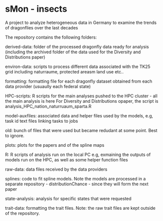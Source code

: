 # sMon - insects

A project to analyze heterogeneous data in Germany to examine the trends of dragonflies over the last decades

The repository contains the following folders:

derived-data: folder of the processed dragonfly data ready for analysis (including the archived folder of the data used for the Diversity and Distributions paper)

environ-data: scripts to process different data associated with the TK25 grid including naturraume, protected areasm land use etc..

formatting: formatting file for each dragonfly dataset obtained from each data provider (usuaully each federal state)

HPC-scripts: R scripts for the main analyses pushed to the HPC cluster - all the main analysis is here
For Diversity and Distributions opaper, the script is analysis_HPC_nation_naturruaum_sparta.R

model-auxfiles: associated data and helper files used by the models, e.g, task id text files linking tasks to jobs

old: bunch of files that were used but became redudant at some point. Best to ignore.

plots: plots for the papers and of the spline maps

R: R scripts of analysis run on the local PC e.g, exmaining the outputs of models run on the HPC, as well as some helper function files

raw-data: data files received by the data providers

splines: code to fit spline models. Note the models are processed in a separate repository - distributionChance - since they will form the next paper

state-analysis: analysis for specific states that were requested

trait-data: formatting the trait files. Note: the raw trait files are kept outside of the repository.
